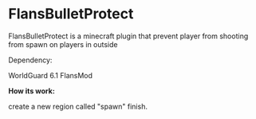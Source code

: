 # FlansBulletProtect
FlansBulletProtect is a minecraft plugin that prevent player from shooting from spawn on players in outside

Dependency:

WorldGuard 6.1
FlansMod

**How its work:**

create a new region called "spawn" 
finish.
